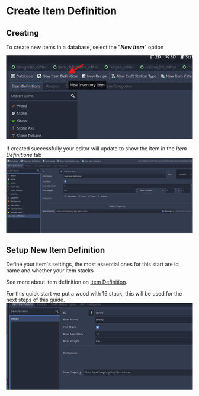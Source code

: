 # Create Item Definition

## Creating

To create new items in a database, select the "_**New Item**_" option

![image](../../assets/images/select_new_item_def.png)

If created successfully your editor will update to show the item in the _Item Definitions_ tab
![image](../../assets/images/new_item_def_editor.png)

## Setup New Item Definition
Define your item's settings, the most essential ones for this start are id, name and whether your item stacks

See more about item definition on [Item Definition](../../features/item_definition.md).

For this quick start we put a wood with 16 stack, this will be used for the next steps of this guide.
![Add wood item](../../assets/images/add_wood_item_to_database.png)
